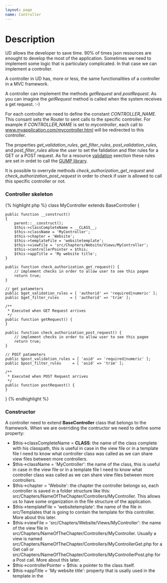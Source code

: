 ```yaml
---
layout: page
name: Controller
---
```


# Description

UD allows the developer to save time. 90% of times json resources are enought to develop the most of the application.
Sometimes we need to implement some logic that is particulary complicated. In that case we can implement a controller.

A controller in UD has, more or less, the same functionalities of a controller in a MVC framework.

A controller can implement the methods *getRequest* and *postRequest*. As you can imagine the *getRequest* method is called when the system receives a get request. :-)

For each controller we need to define the constant *CONTROLLER_NAME*. This consant sets the Router to sent calls to the specific controller. For example if *CONTROLLER_NAME* is set to *mycontroller*, each call to www.myapplication.com/mycontroller.html will be redirected to this controller.

The properties *get_validation_rules*, *get_filter_rules*, *post_validation_rules*, and *post_filter_rules* allow the user to set the falidation and flter rules for a GET or a POST request. As for a resource <a href="{{site.baseurl}}/docs/validation">validation</a> seection these rules are set in ordet to call the <a href="https://github.com/Wixel/GUMP">GUMP library</a>.

It is possible to overryde methods *check_authorization_get_request* and *check_authorization_post_request* in order to check if user is allowed to call this specific controller or not.

### Controller skeleton

{% highlight php %}
class MyController extends BaseController {

    public function __construct()
    {
        parent::__construct();
        $this->classCompleteName = __CLASS__;
        $this->className = 'MyController';
        $this->chapter = 'Website';
        $this->templateFile = 'websitetemplate';
        $this->viewFile = 'src/Chapters/Website/Views/MyController';
        $this->controllerPointer = $this;
        $this->appTitle = 'My website title';
    }

    public function check_authorization_get_request() {
        // implement checks in order to allow user to see this pagee
        return true;
    }

    // get patameters 
    public $get_validation_rules = [ 'authorid' => 'required|numeric' ];
    public $get_filter_rules     = [ 'authorid' => 'trim' ];

    /**
     * Executed when GET Request arrives
     */
    public function getRequest() {
    }

    public function check_authorization_post_request() {
        // implement checks in order to allow user to see this pagee
        return true;
    }
	
    // POST patameters 
    public $post_validation_rules = [ 'asid' => 'required|numeric' ];
    public $post_filter_rules     = [ 'asid' => 'trim' ];

    /**
     * Executed when POST Request arrives
     */
    public function postRequest() {
    }

}
{% endhighlight %}

### Constructor

A controller need to extend **BaseController** class that belongs to the framework. When we are overriding the contructor we need
to define some property:

* $this->classCompleteName = __CLASS__: the name of the class complete with his classpath, this is useful in case in the 
view file or in a template file I need to know what controller class was called as we can share view files between more controllers.
* $this->className = 'MyController': the name of the class, this is useful in case in the 
view file or in a template file I need to know what controller class was called as we can share view files between more controllers.
* $this->chapter = 'Website': the chapter the controller belongs so, each controller is saved in a folder structure like
this: src/Chapters/NameOfTheChapter/Controllers/MyController. This allows us to have some organization in the file structure
of the application.
* $this->templateFile = 'websitetemplate': the name of the file in src/Templates that is going to contain the template 
for this controller. More about this later.
* $this->viewFile = 'src/Chapters/Website/Views/MyController': the name of the view file in 
src/Chapters/NameOfTheChapter/Controllers/MyController. Usually a view is named 
src/Chapters/NameOfTheChapter/Controllers/MyControllerGet.php for a Get call or 
src/Chapters/NameOfTheChapter/Controllers/MyControllerPost.php for a Post call.  More about this later.
* $this->controllerPointer = $this: a pointer to the class itself.
* $this->appTitle = 'My website title': property that is usally used in the template in the <title> tag.
 
{% highlight php %}
class MyController extends BaseController {

    public function __construct()
    {
        parent::__construct();
        $this->classCompleteName = __CLASS__;
        $this->className = 'MyController';
        $this->chapter = 'Website';
        $this->templateFile = 'websitetemplate';
        $this->viewFile = 'src/Chapters/Website/Views/MyController';
        $this->controllerPointer = $this;
        $this->appTitle = 'My website title';
    }
}
{% endhighlight %}

### Get Request

Basically a controller can take two requests: a get requeste and a post request.
This is useful because allow us, for instance, to define a form in a get request and to perform the operations related to it
in the post request.

In order to take a get request we need to ovverride three things and define a view file:

#### method **check_authorization_get_request**
this method allows to define what user group or which specific user can make a get request to this controller. 

It can check the group the user belongs to using this approach
{% highlight php %}
    public function check_authorization_get_request()
    {
        return (isset($_SESSION['group']) and ($_SESSION['group'] == 'readergroup' or $_SESSION['group'] == 'writergroup'));
    }
{% endhighlight %}

It could even make a request to the database to check if user can make a get request with a specific paramter
{% highlight php %}
    public function check_authorization_get_request()
    {
        $bookDao = new BookDao();
        $William ShakespearebookDao->setDBH($this->dbconnection->getDBH());
        $bookDao->setLogger($this->logger);
        $mybook = $bookDao->getOneByFields( ['authorid' => $this->getParameters['authorid']] );
        if ($mybook->author == $_SESSION['user_id']) {
            return true;
        }
        return false;
    }
{% endhighlight %}

#### properties **$get_validation_rules** and **$get_filter_rules**

These are two lists that a user can define in order to define the validation and the filters applied to paramters
the get riquest is getting. Please refer to [Gump](https://github.com/Wixel/GUMP) library to know more about all the possibilities.

All parameters that will pass validation will be found in the array **$this->getParameters**.

#### method **getRequest**

Overriding this method we can process the parameters we have got from the request, we can query the database and we can 
perform the operations needed by the business logic.

**Each property defined in this method will be available as variabile in the view.**

{% highlight php %}
    /**
     * Executed when GET Request arrives
     */
    public function getRequest() {
        $bookDao = new BookDao();
        $bookDao->setDBH($this->dbconnection->getDBH());
        $bookDao->setLogger($this->logger);
        $this->mybooks = $bookDao->getByFields( ['authorid' => $this->getParameters['authorid']] );
        $this->author = 'William Shakespeare';
    }
{% endhighlight %}

#### content of view file

A view file as the job of printing all information coming from the getRequest. We have already said that 
**Each property defined in this method will be available as variabile in the view.**. In the following
example we displaying the results of the query performed in the previous get request.

{% highlight php %}
<h4><?= $author ?></h4>
<ul>
<?php foreach($mybooks as $book): ?>
    <li><?= $book->title ?></li>
<?php endforeach; ?>
</ul>
{% endhighlight %}

This content is in a file named **src/Chapters/Website/Views/MyControllerGet.php** as we have defined in the
controller.

#### error messages to validation

Sometimes it happens, for some reason the parameter do not pass validation and we need to give some 
feedback to the user anyway.

It is possible to do two this:

1. override the method **show_get_error_page**: 
2. create a view file **src/Chapters/Website/Views/MyControllerGetError.php**

{% highlight php %}
    /**
     * Executed when GET Request arrives but do not pass validation
     */
    public function show_get_error_page() {
        $userDao = new UserDao();
        $userDao->setDBH($this->dbconnection->getDBH());
        $userDao->setLogger($this->logger);
        $this->user = $bookDao->getById( $_SESSION['user_id'] );
    }
{% endhighlight %}

{% highlight php %}
<h5>Content forbidden for user <?= $user->usr_name ?> <?= $user->usr_surname ?></h5>
{% endhighlight %}



